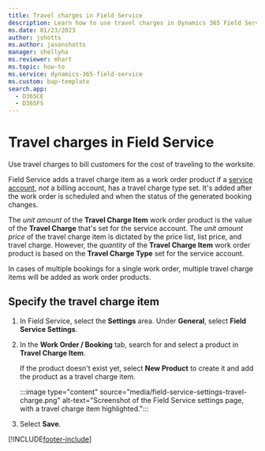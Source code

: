 ```yaml
---
title: Travel charges in Field Service
description: Learn how to use travel charges in Dynamics 365 Field Service to bill for the cost of traveling to a worksite.
ms.date: 01/23/2023
author: jshotts
ms.author: jasonshotts
manager: shellyha
ms.reviewer: mhart
ms.topic: how-to
ms.service: dynamics-365-field-service
ms.custom: bap-template
search.app: 
  - D365CE
  - D365FS
---
```


# Travel charges in Field Service

Use travel charges to bill customers for the cost of traveling to the worksite.

Field Service adds a travel charge item as a work order product if a [service account](accounts.md), *not* a billing account, has a travel charge type set. It's added after the work order is scheduled and when the status of the generated booking changes.

The *unit amount* of the **Travel Charge Item** work order product is the value of the **Travel Charge** that's set for the service account. The *unit amount price* of the travel charge item is dictated by the price list, list price, and travel charge. However, the *quantity* of the **Travel Charge Item** work order product is based on the **Travel Charge Type** set for the service account.<!-- EDITOR'S NOTE: This is hard to follow. Can you provide an example and a screenshot? -->

In cases of multiple bookings for a single work order, multiple travel charge items will be added as work order products.

## Specify the travel charge item

1. In Field Service, select the **Settings** area. Under **General**, select **Field Service Settings**.

1. In the **Work Order / Booking** tab, search for and select a product in **Travel Charge Item**.
  
   If the product doesn't exist yet, select **New Product** to create it and add the product as a travel charge item.

   :::image type="content" source="media/field-service-settings-travel-charge.png" alt-text="Screenshot of the Field Service settings page, with a travel charge item highlighted.":::

1. Select **Save**.

[!INCLUDE[footer-include](../includes/footer-banner.md)]
